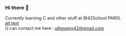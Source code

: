 ### Hi there 👋

Currently learning C and other stuff at @42School PARIS.</br>
[alt text](https://user-images.githubusercontent.com/54635585/128421388-810fac7d-d89e-412a-aa91-d272c8894eb7.JPG)</br>
U can contact me here : utheveny42@gmail.com
